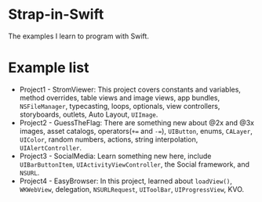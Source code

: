 # Strap-in-Swift
The examples I learn to program with Swift.

# Example list
- Project1 - StromViewer: This project covers constants and variables, method overrides, table views and image views, app bundles, `NSFileManager`, typecasting, loops, optionals, view controllers, storyboards, outlets, Auto Layout, `UIImage`.
- Project2 - GuessTheFlag: There are something new about @2x and @3x images, asset catalogs, operators(`+=` and `-=`), `UIButton`, enums, `CALayer`, `UIColor`, random numbers, actions, string interpolation, `UIAlertController`.
- Project3 - SocialMedia: Learn something new here, include `UIBarButtonItem`, `UIActivityViewController`, the Social framework, and `NSURL`.
- Project4 - EasyBrowser: In this project, learned about `loadView()`, `WKWebView`, delegation, `NSURLRequest`, `UIToolBar`, `UIProgressView`, KVO.